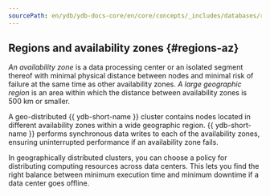 ```yaml
---
sourcePath: en/ydb/ydb-docs-core/en/core/concepts/_includes/databases/regions.md
---
```

## Regions and availability zones {#regions-az}

_An availability zone_ is a data processing center or an isolated segment thereof with minimal physical distance between nodes and minimal risk of failure at the same time as other availability zones.
_A large geographic region_ is an area within which the distance between availability zones is 500 km or smaller.

A geo-distributed {{ ydb-short-name }} cluster contains nodes located in different availability zones within a wide geographic region. {{ ydb-short-name }} performs synchronous data writes to each of the availability zones, ensuring uninterrupted performance if an availability zone fails.

In geographically distributed clusters, you can choose a policy for distributing computing resources across data centers. This lets you find the right balance between minimum execution time and minimum downtime if a data center goes offline.


